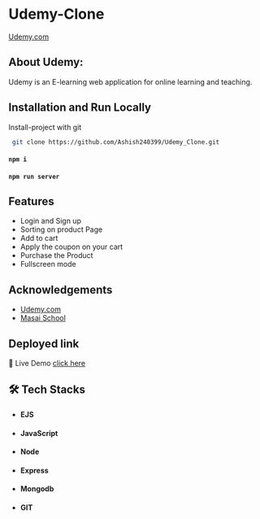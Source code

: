 # Udemy-Clone

[Udemy.com](https://www.udemy.com/)
## About Udemy:
Udemy is an E-learning web application for online learning and teaching.

## Installation and Run Locally

Install-project with git

```bash
 git clone https://github.com/Ashish240399/Udemy_Clone.git
```
#### `npm i`
#### `npm run server`

## Features

- Login and Sign up
- Sorting on product Page
- Add to cart
- Apply the coupon on your cart 
- Purchase the Product
- Fullscreen mode


## Acknowledgements

 - [Udemy.com](https://www.udemy.com/)
 - [Masai School](https://masaischool.com/)

## Deployed link
🔹 Live Demo [click here](https://udemy-backend.netlfiy.app/)

## 🛠 Tech Stacks
- #### EJS
- #### JavaScript
- #### Node
- #### Express
- #### Mongodb
- #### GIT 
